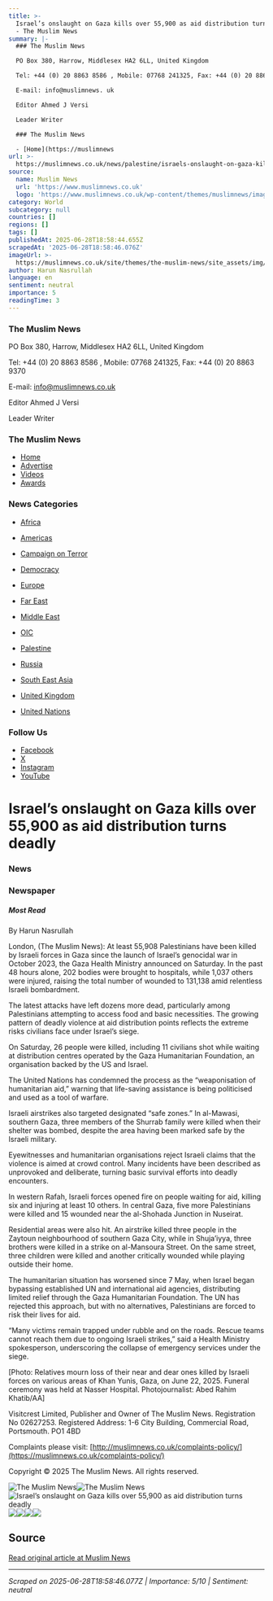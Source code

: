 ```yaml
---
title: >-
  Israel’s onslaught on Gaza kills over 55,900 as aid distribution turns deadly
  - The Muslim News
summary: |-
  ### The Muslim News

  PO Box 380, Harrow, Middlesex HA2 6LL, United Kingdom

  Tel: +44 (0) 20 8863 8586 , Mobile: 07768 241325, Fax: +44 (0) 20 8863 9370

  E-mail: info@muslimnews. uk

  Editor Ahmed J Versi

  Leader Writer

  ### The Muslim News

  - [Home](https://muslimnews
url: >-
  https://muslimnews.co.uk/news/palestine/israels-onslaught-on-gaza-kills-over-55900-as-aid-distribution-turns-deadly
source:
  name: Muslim News
  url: 'https://www.muslimnews.co.uk'
  logo: 'https://www.muslimnews.co.uk/wp-content/themes/muslimnews/images/logo.png'
category: World
subcategory: null
countries: []
regions: []
tags: []
publishedAt: 2025-06-28T18:58:44.655Z
scrapedAt: '2025-06-28T18:58:46.076Z'
imageUrl: >-
  https://muslimnews.co.uk/site/themes/the-muslim-news/site_assets/img/logo_white.svg
author: Harun Nasrullah
language: en
sentiment: neutral
importance: 5
readingTime: 3
---
```

### The Muslim News

PO Box 380, Harrow, Middlesex HA2 6LL, United Kingdom

Tel: +44 (0) 20 8863 8586 , Mobile: 07768 241325, Fax: +44 (0) 20 8863 9370

E-mail: info@muslimnews.co.uk

Editor Ahmed J Versi

Leader Writer

### The Muslim News

- [Home](https://muslimnews.co.uk/)
- [Advertise](https://muslimnews.co.uk/advertise/)
- [Videos](https://muslimnews.co.uk/videos/)
- [Awards](https://muslimnews.co.uk/awards/)

### News Categories

- [Africa](https://muslimnews.co.uk/news-type/africa/)
- [Americas](https://muslimnews.co.uk/news-type/americas/)
- [Campaign on Terror](https://muslimnews.co.uk/news-type/campaign-on-terror/)
- [Democracy](https://muslimnews.co.uk/news-type/democracy/)
- [Europe](https://muslimnews.co.uk/news-type/europe/)
- [Far East](https://muslimnews.co.uk/news-type/far-east/)
- [Middle East](https://muslimnews.co.uk/news-type/middle-east/)

- [OIC](https://muslimnews.co.uk/news-type/oic/)
- [Palestine](https://muslimnews.co.uk/news-type/palestine/)
- [Russia](https://muslimnews.co.uk/news-type/russia/)
- [South East Asia](https://muslimnews.co.uk/news-type/south-east-asia/)
- [United Kingdom](https://muslimnews.co.uk/news-type/uk/)
- [United Nations](https://muslimnews.co.uk/news-type/united-nations/)

### Follow Us

- [Facebook](https://www.facebook.com/themuslimnews)
- [X](https://x.com/ahmedversi)
- [Instagram](https://www.instagram.com/themuslimnews/)
- [YouTube](https://www.youtube.com/@themuslimnews)

# Israel’s onslaught on Gaza kills over 55,900 as aid distribution turns deadly

### News

### Newspaper

##### Most Read

By Harun Nasrullah

London, (The Muslim News): At least 55,908 Palestinians have been killed by Israeli forces in Gaza since the launch of Israel’s genocidal war in October 2023, the Gaza Health Ministry announced on Saturday. In the past 48 hours alone, 202 bodies were brought to hospitals, while 1,037 others were injured, raising the total number of wounded to 131,138 amid relentless Israeli bombardment.

The latest attacks have left dozens more dead, particularly among Palestinians attempting to access food and basic necessities. The growing pattern of deadly violence at aid distribution points reflects the extreme risks civilians face under Israel’s siege.

On Saturday, 26 people were killed, including 11 civilians shot while waiting at distribution centres operated by the Gaza Humanitarian Foundation, an organisation backed by the US and Israel.

The United Nations has condemned the process as the “weaponisation of humanitarian aid,” warning that life-saving assistance is being politicised and used as a tool of warfare.

Israeli airstrikes also targeted designated “safe zones.” In al-Mawasi, southern Gaza, three members of the Shurrab family were killed when their shelter was bombed, despite the area having been marked safe by the Israeli military.

Eyewitnesses and humanitarian organisations reject Israeli claims that the violence is aimed at crowd control. Many incidents have been described as unprovoked and deliberate, turning basic survival efforts into deadly encounters.

In western Rafah, Israeli forces opened fire on people waiting for aid, killing six and injuring at least 10 others. In central Gaza, five more Palestinians were killed and 15 wounded near the al-Shohada Junction in Nuseirat.

Residential areas were also hit. An airstrike killed three people in the Zaytoun neighbourhood of southern Gaza City, while in Shuja’iyya, three brothers were killed in a strike on al-Mansoura Street. On the same street, three children were killed and another critically wounded while playing outside their home.

The humanitarian situation has worsened since 7 May, when Israel began bypassing established UN and international aid agencies, distributing limited relief through the Gaza Humanitarian Foundation. The UN has rejected this approach, but with no alternatives, Palestinians are forced to risk their lives for aid.

“Many victims remain trapped under rubble and on the roads. Rescue teams cannot reach them due to ongoing Israeli strikes,” said a Health Ministry spokesperson, underscoring the collapse of emergency services under the siege.

\[Photo: Relatives mourn loss of their near and dear ones killed by Israeli forces on various areas of Khan Yunis, Gaza, on June 22, 2025. Funeral ceremony was held at Nasser Hospital. Photojournalist: Abed Rahim Khatib/AA\]

Visitcrest Limited, Publisher and Owner of The Muslim News. Registration No 02627253. Registered Address: 1-6 City Building, Commercial Road, Portsmouth. PO1 4BD

Complaints please visit: [http://muslimnews.co.uk/complaints-policy/](https://muslimnews.co.uk/complaints-policy/)

Copyright © 2025 The Muslim News. All rights reserved.

![The Muslim News](https://muslimnews.co.uk/site/themes/the-muslim-news/site_assets/img/logo_white.svg)![The Muslim News](https://muslimnews.co.uk/site/themes/the-muslim-news/site_assets/img/logo_white.svg)![Israel’s onslaught on Gaza kills over 55,900 as aid distribution turns deadly](https://muslimnews.co.uk/assets/AA-20250622-38353525-38353523-ISRAELI_ATTACKS_ON_GAZA_CONTINUE.jpg)![](https://muslimnews.co.uk/assets/Al-Khair-banner-Lebanon.jpg)![](https://muslimnews.co.uk/assets/Muslim-Hands-Online-banner-9.jpg)![](https://muslimnews.co.uk/assets/salaam-centre-1.gif)![](https://muslimnews.co.uk/assets/Muslim-News-ADVERT-BANNER-1-1.gif)


## Source

[Read original article at Muslim News](https://muslimnews.co.uk/news/palestine/israels-onslaught-on-gaza-kills-over-55900-as-aid-distribution-turns-deadly)

---

*Scraped on 2025-06-28T18:58:46.077Z | Importance: 5/10 | Sentiment: neutral*